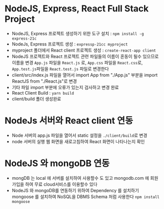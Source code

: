 # NodeJS, Express, React Full Stack Project

- NodeJS, Express 프로젝트 생성하기 위한 도구 설치 : `npm install -g express-21c`
- NodeJs, Express 프로젝트 생성 : `expressp-21cc myproject`
- myproject 폴더에서 React client 프로젝트 생성 : `create-react-app client`
- NodeJS 프로젝트와 React 프로젝트 관련 파일들의 이름이 혼동이 될수 있으므로 이름을 변경 `App.js` 파일을 `React.js` 로, `App.css` 파일을 `React.css`로, `App.test.js`파일을 `React.test.js` 파일로 변경한다
- client/src/index.js 파일을 열어서 import App from "./App.js" 부분을 import ReactJS from "./React.js"로 변경
- 기타 파일 import 부분에 오류가 있는지 검사하고 변경 완료
- React Client Build : `yarn build`
- client/build 폴더 생성완료

# NodeJs 서버와 React client 연동

- Node 서버의 app.js 파일을 열어서 static 설정을 `./client/build`로 변경
- node 서버의 실행 웹 화면을 새로고침하여 React 화면이 나타나는지 확인

# NodeJS 와 mongoDB 연동

- mongDB 는 local 에 서버를 설치하여 사용할수 도 있고 mongodb.com 에 회원가입을 하여 무료 cloud서비스를 이용할수 있다
- NodeJS 와 mongoDB를 연동하기 위하여 Dependency 를 설치하기 mongoose 를 설치하여 NoSQL을 DBMS Schema 처럼 사용한다
  `npm install mongoose`
